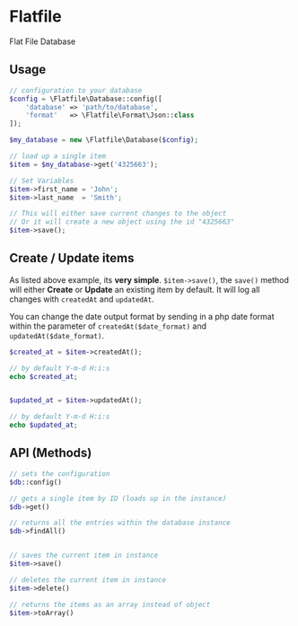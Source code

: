 # Flatfile
Flat File Database


## Usage

```php
// configuration to your database
$config = \Flatfile\Database::config([
    'database' => 'path/to/database',
    'format'   => \Flatfile\Format\Json::class
]);

$my_database = new \Flatfile\Database($config);

// load up a single item
$item = $my_database->get('4325663');

// Set Variables
$item->first_name = 'John';
$item->last_name  = 'Smith';

// This will either save current changes to the object
// Or it will create a new object using the id "4325663"
$item->save();
```

## Create / Update items

As listed above example, its **very simple**. `$item->save()`, the `save()` method will either **Create** or **Update** an existing item by default. It will log all changes with `createdAt` and `updatedAt`.

You can change the date output format by sending in a php date format within the parameter of  `createdAt($date_format)` and `updatedAt($date_format)`.

```php
$created_at = $item->createdAt();

// by default Y-m-d H:i:s
echo $created_at;


$updated_at = $item->updatedAt();

// by default Y-m-d H:i:s
echo $updated_at;
```


## API (Methods)

```php
// sets the configuration
$db::config()

// gets a single item by ID (loads up in the instance)
$db->get()

// returns all the entries within the database instance
$db->findAll()


// saves the current item in instance
$item->save()

// deletes the current item in instance
$item->delete()

// returns the items as an array instead of object
$item->toArray()
```
